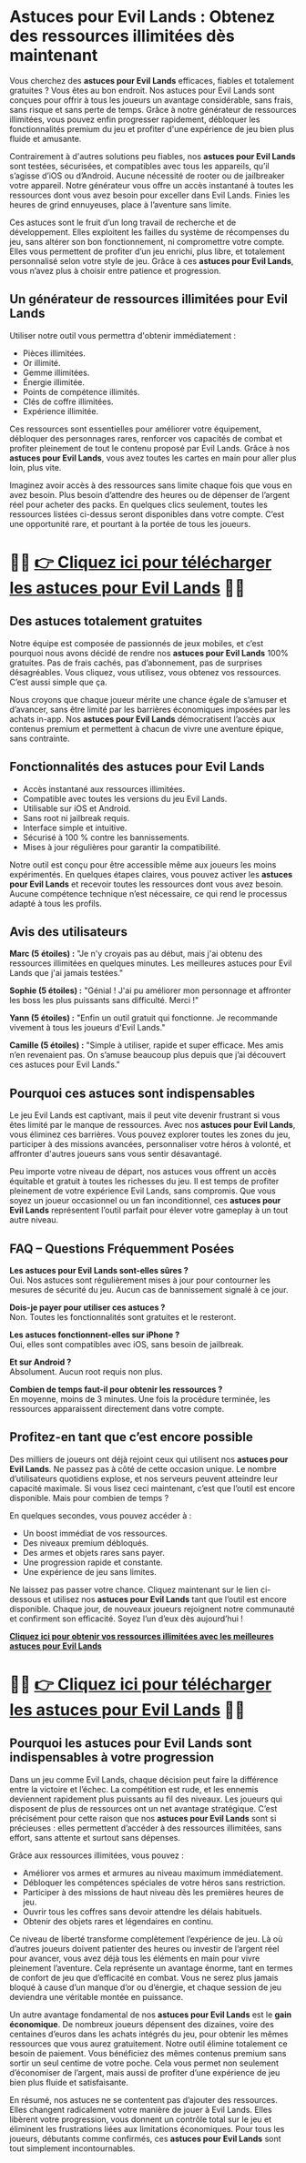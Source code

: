 <h1>Astuces pour Evil Lands : Obtenez des ressources illimitées dès maintenant</h1>

<p>Vous cherchez des <strong>astuces pour Evil Lands</strong> efficaces, fiables et totalement gratuites ? Vous êtes au bon endroit. Nos astuces pour Evil Lands sont conçues pour offrir à tous les joueurs un avantage considérable, sans frais, sans risque et sans perte de temps. Grâce à notre générateur de ressources illimitées, vous pouvez enfin progresser rapidement, débloquer les fonctionnalités premium du jeu et profiter d'une expérience de jeu bien plus fluide et amusante.</p>

<p>Contrairement à d'autres solutions peu fiables, nos <strong>astuces pour Evil Lands</strong> sont testées, sécurisées, et compatibles avec tous les appareils, qu’il s’agisse d’iOS ou d’Android. Aucune nécessité de rooter ou de jailbreaker votre appareil. Notre générateur vous offre un accès instantané à toutes les ressources dont vous avez besoin pour exceller dans Evil Lands. Finies les heures de grind ennuyeuses, place à l’aventure sans limite.</p>

<p>Ces astuces sont le fruit d’un long travail de recherche et de développement. Elles exploitent les failles du système de récompenses du jeu, sans altérer son bon fonctionnement, ni compromettre votre compte. Elles vous permettent de profiter d’un jeu enrichi, plus libre, et totalement personnalisé selon votre style de jeu. Grâce à ces <strong>astuces pour Evil Lands</strong>, vous n’avez plus à choisir entre patience et progression.</p>

<h2>Un générateur de ressources illimitées pour Evil Lands</h2>

<p>Utiliser notre outil vous permettra d'obtenir immédiatement :</p>

<ul>
  <li>Pièces illimitées.</li>
  <li>Or illimité.</li>
  <li>Gemme illimitées.</li>
  <li>Énergie illimitée.</li>
  <li>Points de compétence illimités.</li>
  <li>Clés de coffre illimitées.</li>
  <li>Expérience illimitée.</li>
</ul>

<p>Ces ressources sont essentielles pour améliorer votre équipement, débloquer des personnages rares, renforcer vos capacités de combat et profiter pleinement de tout le contenu proposé par Evil Lands. Grâce à nos <strong>astuces pour Evil Lands</strong>, vous avez toutes les cartes en main pour aller plus loin, plus vite.</p>

<p>Imaginez avoir accès à des ressources sans limite chaque fois que vous en avez besoin. Plus besoin d’attendre des heures ou de dépenser de l’argent réel pour acheter des packs. En quelques clics seulement, toutes les ressources listées ci-dessus seront disponibles dans votre compte. C’est une opportunité rare, et pourtant à la portée de tous les joueurs.</p>

# 🔴🔴 **[👉 Cliquez ici pour télécharger les astuces pour Evil Lands](https://tinyurl.com/GarMobile)** 🔴🔴

<h2>Des astuces totalement gratuites</h2>

<p>Notre équipe est composée de passionnés de jeux mobiles, et c’est pourquoi nous avons décidé de rendre nos <strong>astuces pour Evil Lands</strong> 100% gratuites. Pas de frais cachés, pas d’abonnement, pas de surprises désagréables. Vous cliquez, vous utilisez, vous obtenez vos ressources. C’est aussi simple que ça.</p>

<p>Nous croyons que chaque joueur mérite une chance égale de s’amuser et d’avancer, sans être limité par les barrières économiques imposées par les achats in-app. Nos <strong>astuces pour Evil Lands</strong> démocratisent l’accès aux contenus premium et permettent à chacun de vivre une aventure épique, sans contrainte.</p>

<h2>Fonctionnalités des astuces pour Evil Lands</h2>

<ul>
  <li>Accès instantané aux ressources illimitées.</li>
  <li>Compatible avec toutes les versions du jeu Evil Lands.</li>
  <li>Utilisable sur iOS et Android.</li>
  <li>Sans root ni jailbreak requis.</li>
  <li>Interface simple et intuitive.</li>
  <li>Sécurisé à 100 % contre les bannissements.</li>
  <li>Mises à jour régulières pour garantir la compatibilité.</li>
</ul>

<p>Notre outil est conçu pour être accessible même aux joueurs les moins expérimentés. En quelques étapes claires, vous pouvez activer les <strong>astuces pour Evil Lands</strong> et recevoir toutes les ressources dont vous avez besoin. Aucune compétence technique n’est nécessaire, ce qui rend le processus adapté à tous les profils.</p>

<h2>Avis des utilisateurs</h2>

<p><strong>Marc (5 étoiles) :</strong> "Je n'y croyais pas au début, mais j'ai obtenu des ressources illimitées en quelques minutes. Les meilleures astuces pour Evil Lands que j'ai jamais testées."</p>
<p><strong>Sophie (5 étoiles) :</strong> "Génial ! J'ai pu améliorer mon personnage et affronter les boss les plus puissants sans difficulté. Merci !"</p>
<p><strong>Yann (5 étoiles) :</strong> "Enfin un outil gratuit qui fonctionne. Je recommande vivement à tous les joueurs d'Evil Lands."</p>
<p><strong>Camille (5 étoiles) :</strong> "Simple à utiliser, rapide et super efficace. Mes amis n’en revenaient pas. On s’amuse beaucoup plus depuis que j’ai découvert ces astuces pour Evil Lands."</p>

<h2>Pourquoi ces astuces sont indispensables</h2>

<p>Le jeu Evil Lands est captivant, mais il peut vite devenir frustrant si vous êtes limité par le manque de ressources. Avec nos <strong>astuces pour Evil Lands</strong>, vous éliminez ces barrières. Vous pouvez explorer toutes les zones du jeu, participer à des missions avancées, personnaliser votre héros à volonté, et affronter d'autres joueurs sans vous sentir désavantagé.</p>

<p>Peu importe votre niveau de départ, nos astuces vous offrent un accès équitable et gratuit à toutes les richesses du jeu. Il est temps de profiter pleinement de votre expérience Evil Lands, sans compromis. Que vous soyez un joueur occasionnel ou un fan inconditionnel, ces <strong>astuces pour Evil Lands</strong> représentent l’outil parfait pour élever votre gameplay à un tout autre niveau.</p>

<h2>FAQ – Questions Fréquemment Posées</h2>

<p><strong>Les astuces pour Evil Lands sont-elles sûres ?</strong><br>
Oui. Nos astuces sont régulièrement mises à jour pour contourner les mesures de sécurité du jeu. Aucun cas de bannissement signalé à ce jour.</p>

<p><strong>Dois-je payer pour utiliser ces astuces ?</strong><br>
Non. Toutes les fonctionnalités sont gratuites et le resteront.</p>

<p><strong>Les astuces fonctionnent-elles sur iPhone ?</strong><br>
Oui, elles sont compatibles avec iOS, sans besoin de jailbreak.</p>

<p><strong>Et sur Android ?</strong><br>
Absolument. Aucun root requis non plus.</p>

<p><strong>Combien de temps faut-il pour obtenir les ressources ?</strong><br>
En moyenne, moins de 3 minutes. Une fois la procédure terminée, les ressources apparaissent directement dans votre compte.</p>

<h2>Profitez-en tant que c’est encore possible</h2>

<p>Des milliers de joueurs ont déjà rejoint ceux qui utilisent nos <strong>astuces pour Evil Lands</strong>. Ne passez pas à côté de cette occasion unique. Le nombre d’utilisateurs quotidiens explose, et nos serveurs peuvent atteindre leur capacité maximale. Si vous lisez ceci maintenant, c’est que l’outil est encore disponible. Mais pour combien de temps ?</p>

<p>En quelques secondes, vous pouvez accéder à :</p>

<ul>
  <li>Un boost immédiat de vos ressources.</li>
  <li>Des niveaux premium débloqués.</li>
  <li>Des armes et objets rares sans payer.</li>
  <li>Une progression rapide et constante.</li>
  <li>Une expérience de jeu sans limites.</li>
</ul>

<p>Ne laissez pas passer votre chance. Cliquez maintenant sur le lien ci-dessous et utilisez nos <strong>astuces pour Evil Lands</strong> tant que l’outil est encore disponible. Chaque jour, de nouveaux joueurs rejoignent notre communauté et confirment son efficacité. Soyez l’un d’eux dès aujourd’hui !</p>

<p><strong><a href="#">Cliquez ici pour obtenir vos ressources illimitées avec les meilleures astuces pour Evil Lands</a></strong></p>

# 🔴🔴 **[👉 Cliquez ici pour télécharger les astuces pour Evil Lands](https://tinyurl.com/GarMobile)** 🔴🔴

<h2>Pourquoi les astuces pour Evil Lands sont indispensables à votre progression</h2>

<p>Dans un jeu comme Evil Lands, chaque décision peut faire la différence entre la victoire et l’échec. La compétition est rude, et les ennemis deviennent rapidement plus puissants au fil des niveaux. Les joueurs qui disposent de plus de ressources ont un net avantage stratégique. C’est précisément pour cette raison que nos <strong>astuces pour Evil Lands</strong> sont si précieuses : elles permettent d’accéder à des ressources illimitées, sans effort, sans attente et surtout sans dépenses.</p>

<p>Grâce aux ressources illimitées, vous pouvez :</p>

<ul>
  <li>Améliorer vos armes et armures au niveau maximum immédiatement.</li>
  <li>Débloquer les compétences spéciales de votre héros sans restriction.</li>
  <li>Participer à des missions de haut niveau dès les premières heures de jeu.</li>
  <li>Ouvrir tous les coffres sans devoir attendre les délais habituels.</li>
  <li>Obtenir des objets rares et légendaires en continu.</li>
</ul>

<p>Ce niveau de liberté transforme complètement l’expérience de jeu. Là où d’autres joueurs doivent patienter des heures ou investir de l’argent réel pour avancer, vous avez déjà tous les éléments en main pour vivre pleinement l’aventure. Cela représente un avantage énorme, tant en termes de confort de jeu que d’efficacité en combat. Vous ne serez plus jamais bloqué à cause d’un manque d’or ou d’énergie, et chaque session de jeu deviendra une véritable montée en puissance.</p>

<p>Un autre avantage fondamental de nos <strong>astuces pour Evil Lands</strong> est le <strong>gain économique</strong>. De nombreux joueurs dépensent des dizaines, voire des centaines d’euros dans les achats intégrés du jeu, pour obtenir les mêmes ressources que vous aurez gratuitement. Notre outil élimine totalement ce besoin de paiement. Vous bénéficiez des mêmes contenus premium sans sortir un seul centime de votre poche. Cela vous permet non seulement d’économiser de l’argent, mais aussi de profiter d’une expérience de jeu bien plus fluide et satisfaisante.</p>

<p>En résumé, nos astuces ne se contentent pas d’ajouter des ressources. Elles changent radicalement votre manière de jouer à Evil Lands. Elles libèrent votre progression, vous donnent un contrôle total sur le jeu et éliminent les frustrations liées aux limitations économiques. Pour tous les joueurs, débutants comme confirmés, ces <strong>astuces pour Evil Lands</strong> sont tout simplement incontournables.</p>
